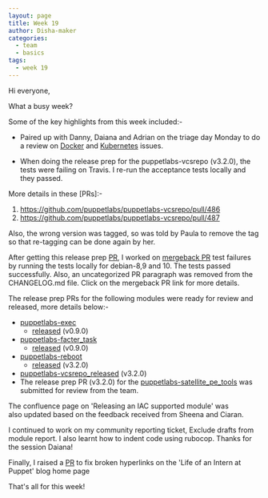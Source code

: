 ```yaml
---
layout: page
title: Week 19
author: Disha-maker
categories:
  - team
  - basics
tags:
  - week 19
---
```


Hi everyone,

What a busy week?

Some of the key highlights from this week included:-

- Paired up with Danny, Daiana and Adrian on the triage day Monday to do a review on [Docker](https://github.com/puppetlabs/puppetlabs-docker) and [Kubernetes](https://github.com/puppetlabs/puppetlabs-kubernetes) issues.

- When doing the release prep for the puppetlabs-vcsrepo (v3.2.0), the tests were failing on Travis. I re-run the acceptance tests locally and they passed.

More details in these [PRs]:-
1.  https://github.com/puppetlabs/puppetlabs-vcsrepo/pull/486
2.  https://github.com/puppetlabs/puppetlabs-vcsrepo/pull/487

Also, the wrong version was tagged, so was told by Paula to remove the tag so that re-tagging can be done again by her.

After getting this release prep [PR](https://github.com/puppetlabs/puppetlabs-vcsrepo/pull/487), I worked on [mergeback PR](https://github.com/puppetlabs/puppetlabs-vcsrepo/pull/488) test failures by running the tests locally for debian-8,9 and 10. The tests passed successfully. Also, an uncategorized PR paragraph was removed from the CHANGELOG.md file. Click on the mergeback PR link for more details.

The release prep PRs for the following modules were ready for review and released, more details below:-
- [puppetlabs-exec](https://github.com/puppetlabs/puppetlabs-exec/pull/149)
    - [released](https://forge.puppet.com/modules/puppetlabs/exec) (v0.9.0)
- [puppetlabs-facter_task](https://github.com/puppetlabs/puppetlabs-facter_task/pull/148)
    - [released](https://forge.puppet.com/modules/puppetlabs/facter_task) (v0.9.0)
- [puppetlabs-reboot](https://github.com/puppetlabs/puppetlabs-reboot/pull/272)
    - [released](https://forge.puppet.com/modules/puppetlabs/reboot) (v3.2.0)
- [puppetlabs-vcsrepo_released](https://forge.puppet.com/modules/puppetlabs/vcsrepo) (v3.2.0)
- The release prep PR (v3.2.0) for the [puppetlabs-satellite_pe_tools](https://github.com/puppetlabs/puppetlabs-satellite_pe_tools/pull/146) was submitted for review from the team.

The confluence page on 'Releasing an IAC supported module' was also updated based on the feedback received from Sheena and Ciaran.

I continued to work on my community reporting ticket, Exclude drafts from module report.
I also learnt how to indent code using rubocop. Thanks for the session Daiana!

Finally, I raised a [PR](https://github.com/puppetlabs/iac/pull/181) to fix broken hyperlinks on the 'Life of an Intern at Puppet' blog home page

That's all for this week!